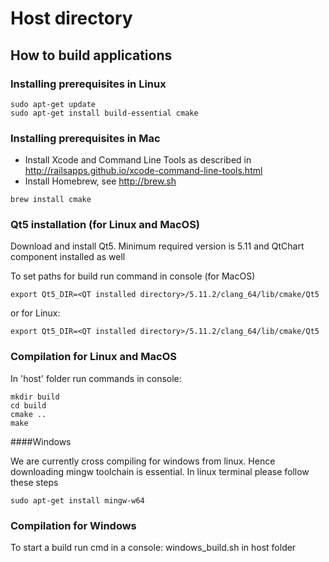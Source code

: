 # Host directory

## How to build applications

### Installing prerequisites in Linux

```
sudo apt-get update
sudo apt-get install build-essential cmake
```

### Installing prerequisites in Mac

* Install Xcode and Command Line Tools as described in http://railsapps.github.io/xcode-command-line-tools.html
* Install Homebrew, see http://brew.sh

```
brew install cmake
```

### Qt5 installation (for Linux and MacOS)

Download and install Qt5. Minimum required version is 5.11 and QtChart component installed as well

To set paths for build run command in console (for MacOS)
```
export Qt5_DIR=<QT installed directory>/5.11.2/clang_64/lib/cmake/Qt5
```

or for Linux:
```
export Qt5_DIR=<QT installed directory>/5.11.2/clang_64/lib/cmake/Qt5
```


### Compilation for Linux and MacOS
In 'host' folder run commands in console:

```
mkdir build
cd build
cmake ..
make
```


####Windows

We are currently cross compiling for windows from linux. Hence downloading mingw toolchain is essential. In linux terminal please follow these steps
```
sudo apt-get install mingw-w64
```

### Compilation for Windows
To start a build run cmd in a console: windows_build.sh in host folder
